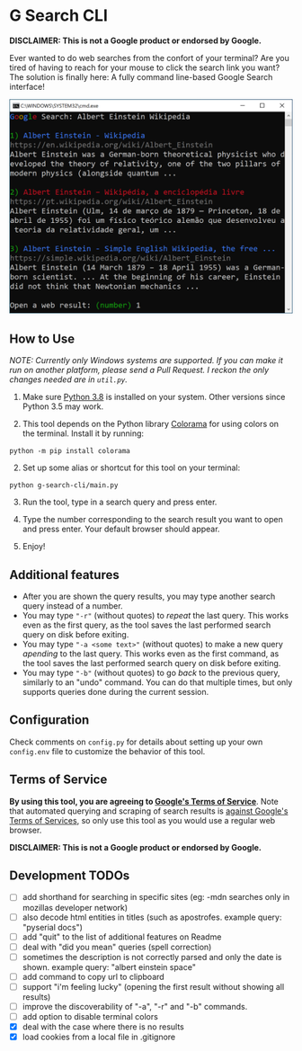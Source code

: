 # G Search CLI

**DISCLAIMER: This is not a Google product or endorsed by Google.**

Ever wanted to do web searches from the confort of your terminal? Are you tired of having to reach for your mouse to click the search link you want? The solution is finally here: A fully command line-based Google Search interface!

![Screen Capture](docs/screen_capture.png)


## How to Use

*NOTE: Currently only Windows systems are supported. If you can make it run on another platform, please send a Pull Request. I reckon the only changes needed are in `util.py`.*

1. Make sure [Python 3.8](https://www.python.org/downloads/) is installed on your system. Other versions since Python 3.5 may work.

2. This tool depends on the Python library [Colorama](https://pypi.org/project/colorama/) for using colors on the terminal. Install it by running:
```
python -m pip install colorama
```

2. Set up some alias or shortcut for this tool on your terminal:

```
python g-search-cli/main.py
```

3. Run the tool, type in a search query and press enter.

4. Type the number corresponding to the search result you want to open and press enter. Your default browser should appear.

3. Enjoy!

## Additional features

* After you are shown the query results, you may type another search query instead of a number.
* You may type `"-r"` (without quotes) to *repeat* the last query. This works even as the first query, as the tool saves the last performed search query on disk before exiting.
* You may type `"-a <some text>"` (without quotes) to make a new query *apending* to the last query. This works even as the first command, as the tool saves the last performed search query on disk before exiting.
* You may type `"-b"` (without quotes) to go *back* to the previous query, similarly to an "undo" command. You can do that multiple times, but only supports queries done during the current session.


## Configuration

Check comments on `config.py` for details about setting up your own `config.env` file to customize the behavior of this tool.


## Terms of Service

**By using this tool, you are agreeing to [Google's Terms of Service](https://policies.google.com/terms)**. Note that automated querying and scraping of search results is [against Google's Terms of Services](https://support.google.com/webmasters/answer/66357?hl=en), so only use this tool as you would use a regular web browser.

**DISCLAIMER: This is not a Google product or endorsed by Google.**


## Development TODOs

- [ ] add shorthand for searching in specific sites (eg: -mdn searches only in mozillas developer network)
- [ ] also decode html entities in titles (such as apostrofes. example query: "pyserial docs")
- [ ] add "quit" to the list of additional features on Readme
- [ ] deal with "did you mean" queries (spell correction)
- [ ] sometimes the description is not correctly parsed and only the date is shown. example query: "albert einstein space"
- [ ] add command to copy url to clipboard
- [ ] support "i'm feeling lucky" (opening the first result without showing all results)
- [ ] improve the discoverability of "-a", "-r" and "-b" commands.
- [ ] add option to disable terminal colors
- [x] deal with the case where there is no results
- [x] load cookies from a local file in .gitignore
